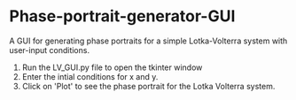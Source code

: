 # Phase-portrait-generator-GUI
A GUI for generating phase portraits for a simple Lotka-Volterra system with user-input conditions.

1. Run the LV_GUI.py file to open the tkinter window
2. Enter the intial conditions for x and y.
3. Click on 'Plot' to see the phase portrait for the Lotka Volterra system.
